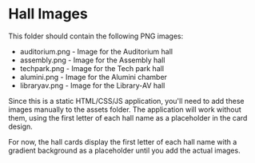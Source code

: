 # Hall Images

This folder should contain the following PNG images:

- auditorium.png - Image for the Auditorium hall
- assembly.png - Image for the Assembly hall
- techpark.png - Image for the Tech park hall
- alumini.png - Image for the Alumini chamber
- libraryav.png - Image for the Library-AV hall

Since this is a static HTML/CSS/JS application, you'll need to add these images manually to the assets folder. The application will work without them, using the first letter of each hall name as a placeholder in the card design.

For now, the hall cards display the first letter of each hall name with a gradient background as a placeholder until you add the actual images.